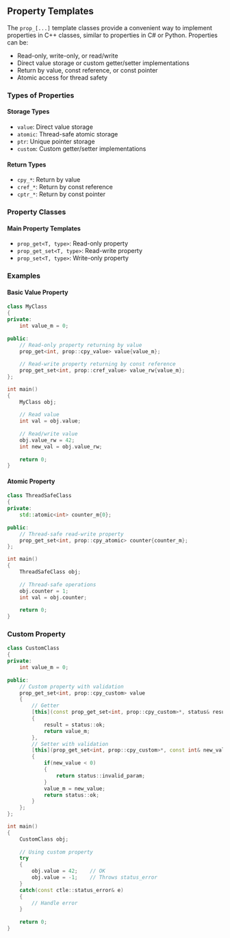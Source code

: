 ## Property Templates

The `prop_[...]` template classes provide a convenient way to implement properties in C++ classes, similar to properties in C# or Python. Properties can be:
- Read-only, write-only, or read/write
- Direct value storage or custom getter/setter implementations
- Return by value, const reference, or const pointer
- Atomic access for thread safety

### Types of Properties

#### Storage Types
- `value`: Direct value storage
- `atomic`: Thread-safe atomic storage
- `ptr`: Unique pointer storage
- `custom`: Custom getter/setter implementations

#### Return Types
- `cpy_*`: Return by value
- `cref_*`: Return by const reference
- `cptr_*`: Return by const pointer

### Property Classes

#### Main Property Templates
- `prop_get<T, type>`: Read-only property
- `prop_get_set<T, type>`: Read-write property
- `prop_set<T, type>`: Write-only property

### Examples

#### Basic Value Property

```cpp
class MyClass
{
private:
    int value_m = 0;
    
public:
    // Read-only property returning by value
    prop_get<int, prop::cpy_value> value{value_m};
    
    // Read-write property returning by const reference
    prop_get_set<int, prop::cref_value> value_rw{value_m};
};

int main()
{
    MyClass obj;
    
    // Read value
    int val = obj.value;
    
    // Read/write value
    obj.value_rw = 42;
    int new_val = obj.value_rw;
    
    return 0;
}
```

#### Atomic Property

```cpp
class ThreadSafeClass
{
private:
    std::atomic<int> counter_m{0};
    
public:
    // Thread-safe read-write property
    prop_get_set<int, prop::cpy_atomic> counter{counter_m};
};

int main()
{
    ThreadSafeClass obj;
    
    // Thread-safe operations
    obj.counter = 1;
    int val = obj.counter;
    
    return 0;
}
```

### Custom Property

```cpp
class CustomClass
{
private:
    int value_m = 0;
    
public:
    // Custom property with validation
    prop_get_set<int, prop::cpy_custom> value
    {
        // Getter
        [this](const prop_get_set<int, prop::cpy_custom>*, status& result) 
        {
            result = status::ok;
            return value_m;
        },
        // Setter with validation
        [this](prop_get_set<int, prop::cpy_custom>*, const int& new_value) 
        {
            if(new_value < 0)
            {
                return status::invalid_param;
            }
            value_m = new_value;
            return status::ok;
        }
    };
};

int main()
{
    CustomClass obj;
    
    // Using custom property
    try 
    {
        obj.value = 42;    // OK
        obj.value = -1;    // Throws status_error
    }
    catch(const ctle::status_error& e)
    {
        // Handle error
    }
    
    return 0;
}
```
